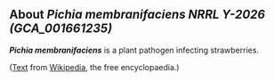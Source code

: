 About *Pichia membranifaciens NRRL Y-2026 (GCA\_001661235)* 
-----------------------------------------------------------



***Pichia membranifaciens*** is a plant pathogen infecting strawberries.

([Text](http://en.wikipedia.org/wiki/Pichia_membranifaciens) from
[Wikipedia](http://en.wikipedia.org/), the free encyclopaedia.)
